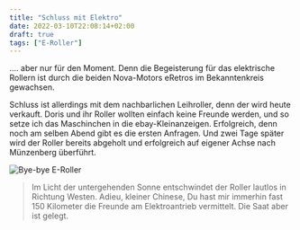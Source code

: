 ```yaml
---
title: "Schluss mit Elektro"
date: 2022-03-10T22:08:14+02:00
draft: true
tags: ["E-Roller"]
---
```


.... aber nur für den Moment. Denn die Begeisterung für das elektrische Rollern ist durch die beiden Nova-Motors eRetros im Bekanntenkreis gewachsen.

Schluss ist allerdings mit dem nachbarlichen Leihroller, denn der wird heute verkauft. Doris und ihr Roller wollten einfach keine Freunde werden, und so setze ich das Maschinchen in die ebay-Kleinanzeigen. Erfolgreich, denn noch am selben Abend gibt es die ersten Anfragen. Und zwei Tage später wird der Roller bereits abgeholt und erfolgreich auf eigener Achse nach Münzenberg überführt.

![Bye-bye E-Roller](../03-10-p01.jpg)
> Im Licht der untergehenden Sonne entschwindet der Roller lautlos in Richtung Westen. Adieu, kleiner Chinese, Du hast mir immerhin fast 150 Kilometer die Freunde am Elektroantrieb vermittelt. Die Saat aber ist gelegt.
